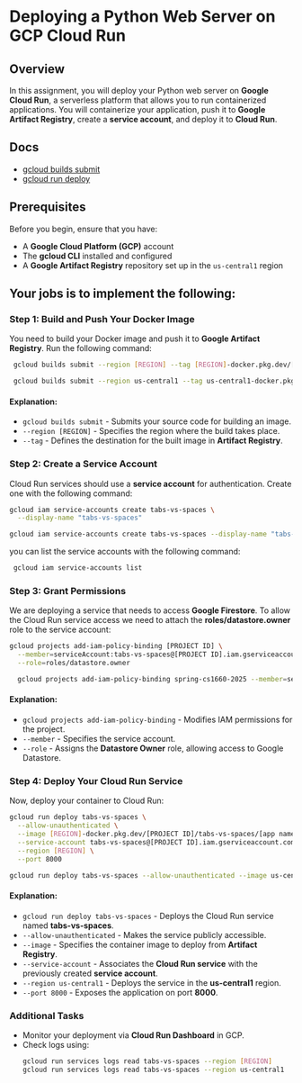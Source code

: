 # Deploying a Python Web Server on GCP Cloud Run

## Overview
In this assignment, you will deploy your Python web server on **Google Cloud Run**, a serverless platform that allows you to run containerized applications. You will containerize your application, push it to **Google Artifact Registry**, create a **service account**, and deploy it to **Cloud Run**.

## Docs
- [gcloud builds submit](https://cloud.google.com/sdk/gcloud/reference/builds/submit)
- [gcloud run deploy](https://cloud.google.com/sdk/gcloud/reference/run/deploy)

## Prerequisites
Before you begin, ensure that you have:
- A **Google Cloud Platform (GCP)** account
- The **gcloud CLI** installed and configured
- A **Google Artifact Registry** repository set up in the `us-central1` region

## **__Your jobs is to implement the following:__**

### Step 1: Build and Push Your Docker Image
You need to build your Docker image and push it to **Google Artifact Registry**. Run the following command:

```bash
 gcloud builds submit --region [REGION] --tag [REGION]-docker.pkg.dev/[PROJECT NAME]/tabs-vs-spaces/app:v1

 gcloud builds submit --region us-central1 --tag us-central1-docker.pkg.dev/spring-cs1660-2025/tabs-vs-spaces/app:v1

```

#### Explanation:
- `gcloud builds submit` - Submits your source code for building an image.
- `--region [REGION]` - Specifies the region where the build takes place.
- `--tag` - Defines the destination for the built image in **Artifact Registry**.

### Step 2: Create a Service Account
Cloud Run services should use a **service account** for authentication. Create one with the following command:

```bash
gcloud iam service-accounts create tabs-vs-spaces \
  --display-name "tabs-vs-spaces"

gcloud iam service-accounts create tabs-vs-spaces --display-name "tabs-vs-spaces"
```

you can list the service accounts with the following command:

```bash
 gcloud iam service-accounts list
```

### Step 3: Grant Permissions
We are deploying a service that needs to access **Google Firestore**. To allow the Cloud Run service access we need to attach the **roles/datastore.owner** role to the service account:

```bash
gcloud projects add-iam-policy-binding [PROJECT ID] \
  --member=serviceAccount:tabs-vs-spaces@[PROJECT ID].iam.gserviceaccount.com \
  --role=roles/datastore.owner

  gcloud projects add-iam-policy-binding spring-cs1660-2025 --member=serviceAccount:tabs-vs-spaces@spring-cs1660-2025.iam.gserviceaccount.com --role=roles/datastore.owner
```

#### Explanation:
- `gcloud projects add-iam-policy-binding` - Modifies IAM permissions for the project.
- `--member` - Specifies the service account.
- `--role` - Assigns the **Datastore Owner** role, allowing access to Google Datastore.

### Step 4: Deploy Your Cloud Run Service
Now, deploy your container to Cloud Run:

```bash
gcloud run deploy tabs-vs-spaces \
  --allow-unauthenticated \
  --image [REGION]-docker.pkg.dev/[PROJECT ID]/tabs-vs-spaces/[app name]:[tag] \
  --service-account tabs-vs-spaces@[PROJECT ID].iam.gserviceaccount.com \
  --region [REGION] \
  --port 8000

gcloud run deploy tabs-vs-spaces --allow-unauthenticated --image us-central1-docker.pkg.dev/spring-cs1660-2025/tabs-vs-spaces/app:v1 --service-account tabs-vs-spaces@spring-cs1660-2025.iam.gserviceaccount.com --region us-central1 --port 8000
```

#### Explanation:
- `gcloud run deploy tabs-vs-spaces` - Deploys the Cloud Run service named **tabs-vs-spaces**.
- `--allow-unauthenticated` - Makes the service publicly accessible.
- `--image` - Specifies the container image to deploy from **Artifact Registry**.
- `--service-account` - Associates the **Cloud Run service** with the previously created **service account**.
- `--region us-central1` - Deploys the service in the **us-central1** region.
- `--port 8000` - Exposes the application on port **8000**.

### Additional Tasks
- Monitor your deployment via **Cloud Run Dashboard** in GCP.
- Check logs using:
  ```bash
  gcloud run services logs read tabs-vs-spaces --region [REGION]
  gcloud run services logs read tabs-vs-spaces --region us-central1
  ```